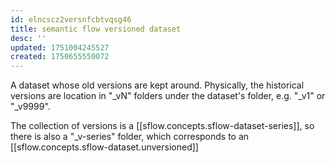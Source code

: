 ```yaml
---
id: elncscz2versnfcbtvqsg46
title: semantic flow versioned dataset
desc: ''
updated: 1751004245527
created: 1750655550072
---
```


A dataset whose old versions are kept around. Physically, the historical versions are location in "_vN" folders under the dataset's folder, e.g. "_v1" or "_v9999". 

The collection of versions is a [[sflow.concepts.sflow-dataset-series]], so there is also a "_v-series" folder, which corresponds to an [[sflow.concepts.sflow-dataset.unversioned]]